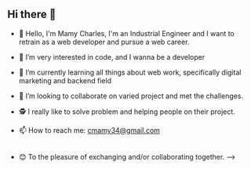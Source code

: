 ## Hi there 👋

- 👋 Hello, I'm Mamy Charles, I'm an Industrial Engineer and I want to retrain as a web developer and pursue a web career. 


- 🔭 I’m very interested in code, and I wanna be a developer
- 🌱 I’m currently learning all things about web work, specifically digital marketing and backend field
- 👯 I’m looking to collaborate on varied project and met the challenges.
- 🕵️ I really like to solve problem and helping   people on their project.

- 📫 How to reach me: cmamy34@gmail.com 
<br> <br>

- 😊 To the pleasure of exchanging and/or collaborating together. 
-->
